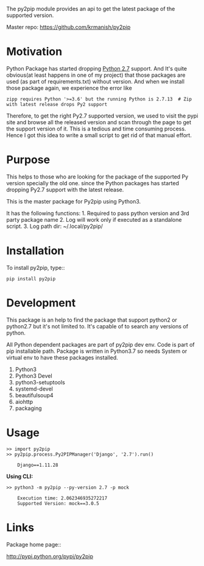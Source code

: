 The py2pip module provides an api to get the latest package of the supported version.

Master repo: https://github.com/krmanish/py2pip



Motivation
==========
Python Package has started dropping [Python 2.7](https://docs.python.org/2/index.html) support.
And It's quite obvious(at least happens in one of my project) that those packages are used (as part of
requirements.txt) without version. And when we install those package again, we experience the error like

    zipp requires Python '>=3.6' but the running Python is 2.7.13  # Zip with latest release drops Py2 support

Therefore, to get the right Py2.7 supported version, we used to visit the pypi site and browse all the released version
and scan through the page to get the support version of it. This is a tedious and time consuming process.
Hence I got this idea to write a small script to get rid of that manual effort.


Purpose
=======
This helps to those who are looking for the package of the supported Py version specially the old one.
since the Python packages has started dropping Py2.7 support with the latest release.

This is the master package for Py2pip using Python3.

It has the following functions:
    1. Required to pass python version and 3rd party package name
    2. Log will work only if executed as a standalone script.
    3. Log path dir: ~/.local/py2pip/


Installation
============
To install py2pip, type::

    pip install py2pip


Development
===========
This package is an help to find the package that support python2 or python2.7 but it's not limited to.
It's capable of to search any versions of python.

All Python dependent packages are part of py2pip dev env. Code is part of pip installable path.
Package is written in Python3.7 so needs System or virtual env to have these packages installed.
1.  Python3
2.  Python3 Devel
3.  python3-setuptools
4.  systemd-devel
5.  beautifulsoup4
6.  aiohttp
7.  packaging

Usage
=====

```
>> import py2pip
>> py2pip.process.Py2PIPManager('Django', '2.7').run()

    Django==1.11.28
```

**Using CLI:**

```
>> python3 -m py2pip --py-version 2.7 -p mock

    Execution time: 2.062346935272217
    Supported Version: mock==3.0.5

```


Links
=====
Package home page::

  http://pypi.python.org/pypi/py2pip
